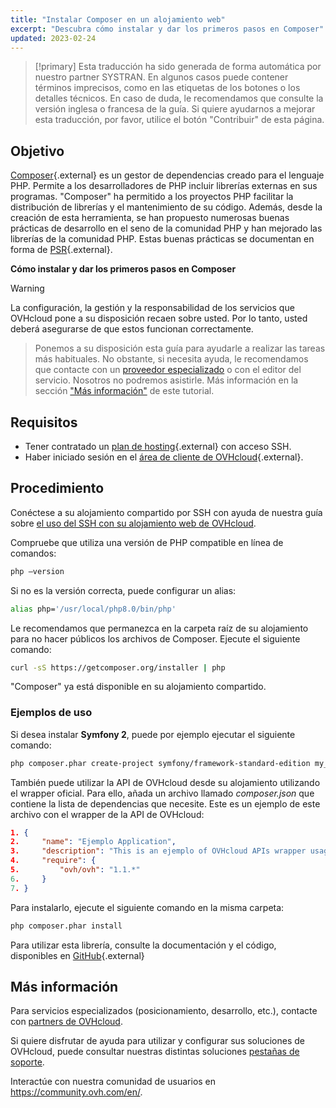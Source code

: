 ```yaml
---
title: "Instalar Composer en un alojamiento web"
excerpt: "Descubra cómo instalar y dar los primeros pasos en Composer"
updated: 2023-02-24
---
```


> [!primary]
> Esta traducción ha sido generada de forma automática por nuestro partner SYSTRAN. En algunos casos puede contener términos imprecisos, como en las etiquetas de los botones o los detalles técnicos. En caso de duda, le recomendamos que consulte la versión inglesa o francesa de la guía. Si quiere ayudarnos a mejorar esta traducción, por favor, utilice el botón "Contribuir" de esta página.
> 

## Objetivo

[Composer](https://getcomposer.org/){.external} es un gestor de dependencias creado para el lenguaje PHP. Permite a los desarrolladores de PHP incluir librerías externas en sus programas. "Composer" ha permitido a los proyectos PHP facilitar la distribución de librerías y el mantenimiento de su código. Además, desde la creación de esta herramienta, se han propuesto numerosas buenas prácticas de desarrollo en el seno de la comunidad PHP y han mejorado las librerías de la comunidad PHP. Estas buenas prácticas se documentan en forma de [PSR](http://www.php-fig.org/){.external}.

**Cómo instalar y dar los primeros pasos en Composer**

> [!warning]
>
La configuración, la gestión y la responsabilidad de los servicios que OVHcloud pone a su disposición recaen sobre usted. Por lo tanto, usted deberá asegurarse de que estos funcionan correctamente.
> 
> Ponemos a su disposición esta guía para ayudarle a realizar las tareas más habituales. No obstante, si necesita ayuda, le recomendamos que contacte con un [proveedor especializado](https://partner.ovhcloud.com/es-es/directory/) o con el editor del servicio. Nosotros no podremos asistirle. Más información en la sección ["Más información"](#go-further) de este tutorial.
> 

## Requisitos

- Tener contratado un [plan de hosting](https://www.ovhcloud.com/es-es/web-hosting/){.external} con acceso SSH.
- Haber iniciado sesión en el [área de cliente de OVHcloud](/links/manager){.external}.

## Procedimiento

Conéctese a su alojamiento compartido por SSH con ayuda de nuestra guía sobre [el uso del SSH con su alojamiento web de OVHcloud](/pages/web_cloud/web_hosting/ssh_on_webhosting).

Compruebe que utiliza una versión de PHP compatible en línea de comandos:

```bash
php —version
```

Si no es la versión correcta, puede configurar un alias:

```bash
alias php='/usr/local/php8.0/bin/php'
```

Le recomendamos que permanezca en la carpeta raíz de su alojamiento para no hacer públicos los archivos de Composer. Ejecute el siguiente comando:

```bash
curl -sS https://getcomposer.org/installer | php
```

"Composer" ya está disponible en su alojamiento compartido.

### Ejemplos de uso

Si desea instalar **Symfony 2**, puede por ejemplo ejecutar el siguiente comando:

```bash
php composer.phar create-project symfony/framework-standard-edition my_project_name "2.7.*"
```

También puede utilizar la API de OVHcloud desde su alojamiento utilizando el wrapper oficial. Para ello, añada un archivo llamado *composer.json* que contiene la lista de dependencias que necesite. Este es un ejemplo de este archivo con el wrapper de la API de OVHcloud:

```json
1. {
2.     "name": "Ejemplo Application",
3.     "description": "This is an ejemplo of OVHcloud APIs wrapper usage",
4.     "require": {
5.         "ovh/ovh": "1.1.*"
6.     }
7. }
```

Para instalarlo, ejecute el siguiente comando en la misma carpeta:

```bash
php composer.phar install
```

Para utilizar esta librería, consulte la documentación y el código, disponibles en [GitHub](https://github.com/ovh/php-ovh){.external}

## Más información <a name="go-further"></a>

Para servicios especializados (posicionamiento, desarrollo, etc.), contacte con [partners de OVHcloud](https://partner.ovhcloud.com/es-es/directory/).

Si quiere disfrutar de ayuda para utilizar y configurar sus soluciones de OVHcloud, puede consultar nuestras distintas soluciones [pestañas de soporte](/links/support).

Interactúe con nuestra comunidad de usuarios en <https://community.ovh.com/en/>.